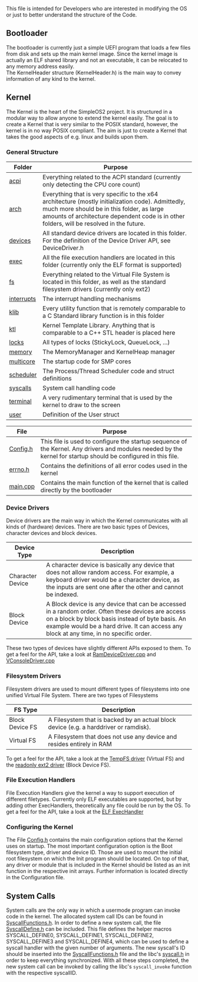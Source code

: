 
This file is intended for Developers who are interested in modifying the OS or just to better understand the structure of the Code.

## Bootloader
The bootloader is currently just a simple UEFI program that loads a few files from disk and sets up the main kernel image. Since the kernel image is actually an ELF shared library and not an executable, it can be relocated to any memory address easily.  
The KernelHeader structure (KernelHeader.h) is the main way to convey information of any kind to the kernel.

## Kernel
The Kernel is the heart of the SimpleOS2 project. It is structured in a modular way to allow anyone to extend the kernel easily.
The goal is to create a Kernel that is very similar to the POSIX standard, however, the kernel is in no way POSIX compliant. The aim is just to create a Kernel that takes the good aspects of e.g. linux and builds upon them.

### General Structure
Folder | Purpose
-------|----------
[acpi](src/Kernel/acpi) | Everything related to the ACPI standard (currently only detecting the CPU core count)
[arch](src/Kernel/arch) | Everything that is very specific to the x64 architecture (mostly initialization code). Admittedly, much more should be in this folder, as large amounts of architecture dependent code is in other folders, will be resolved in the future.
[devices](src/Kernel/devices) | All standard device drivers are located in this folder. For the definition of the Device Driver API, see DeviceDriver.h
[exec](src/Kernel/exec) | All the file execution handlers are located in this folder (currently only the ELF format is supported)
[fs](src/Kernel/fs) | Everything related to the Virtual File System is located in this folder, as well as the standard filesystem drivers (currently only ext2)
[interrupts](src/Kernel/interrupts) | The interrupt handling mechanisms
[klib](src/Kernel/klib) | Every utility function that is remotely comparable to a C Standard library function is in this folder
[ktl](src/Kernel/ktl) | Kernel Template Library. Anything that is comparable to a C++ STL header is placed here
[locks](src/Kernel/locks) | All types of locks (StickyLock, QueueLock, ...)
[memory](src/Kernel/memory) | The MemoryManager and KernelHeap manager
[multicore](src/Kernel/multicore) | The startup code for SMP cores
[scheduler](src/Kernel/scheduler) | The Process/Thread Scheduler code and struct definitions
[syscalls](src/Kernel/syscalls) | System call handling code
[terminal](src/Kernel/terminal) | A very rudimentary terminal that is used by the kernel to draw to the screen
[user](src/Kernel/user) | Definition of the User struct

File | Purpose
-----|----------
[Config.h](src/Kernel/Config.h) | This file is used to configure the startup sequence of the Kernel. Any drivers and modules needed by the kernel for startup should be configured in this file.
[errno.h](src/Kernel/errno.h) | Contains the definitions of all error codes used in the kernel
[main.cpp](src/Kernel/main.cpp) | Contains the main function of the kernel that is called directly by the bootloader

### Device Drivers
Device drivers are the main way in which the Kernel communicates with all kinds of (hardware) devices. There are two basic types of Devices, character devices and block devices.

Device Type | Description
--|--
Character Device | A character device is basically any device that does not allow random access. For example, a keyboard driver would be a character device, as the inputs are sent one after the other and cannot be indexed.
Block Device | A Block device is any device that can be accessed in a random order. Often these devices are access on a block by block basis instead of byte basis. An example would be a hard drive. It can access any block at any time, in no specific order.

These two types of devices have slightly different APIs exposed to them. To get a feel for the API, take a look at [RamDeviceDriver.cpp](src/Kernel/devices/RamDeviceDriver.cpp) and [VConsoleDriver.cpp](src/Kernel/devices/VConsoleDriver.cpp)

### Filesystem Drivers
Filesystem drivers are used to mount different types of filesystems into one unified Virtual File System. There are two types of Filesystems

FS Type | Description
--|--
Block Device FS | A Filesystem that is backed by an actual block device (e.g. a harddriver or ramdisk).
Virtual FS | A Filesystem that does not use any device and resides entirely in RAM

To get a feel for the API, take a look at the [TempFS driver](src/Kernel/fs/TempFS.cpp) (Virtual FS) and the [readonly ext2 driver](src/Kernel/fs/ext/ext2.cpp) (Block Device FS).

### File Execution Handlers
File Execution Handlers give the kernel a way to support execution of different filetypes. Currently only ELF executables are supported, but by adding other ExecHandlers, theoretically any file could be run by the OS.
To get a feel for the API, take a look at the [ELF ExecHandler](src/Kernel/exec/elf/ELF.cpp)

### Configuring the Kernel
The File [Config.h](src/Kernel/Config.h) contains the main configuration options that the Kernel uses on startup. The most important configuration option is the Boot filesystem type, driver and device ID. Those are used to mount the initial root filesystem on which the Init program should be located.
On top of that, any driver or module that is included in the Kernel should be listed as an init function in the respective init arrays.
Further information is located directly in the Configuration file.

## System Calls
System calls are the only way in which a usermode program can invoke code in the kernel. The allocated system call IDs can be found in [SyscallFunctions.h](src/Kernel/syscalls/SyscallFunctions.h). In order to define a new system call, the file [SyscallDefine.h](src/Kernel/syscalls/SyscallDefine.h) can be included. This file defines the helper macros SYSCALL_DEFINE0, SYSCALL_DEFINE1, SYSCALL_DEFINE2, SYSCALL_DEFINE3 and SYSCALL_DEFINE4, which can be used to define a syscall handler with the given number of arguments. The new syscall's ID should be inserted into the [SyscallFunctions.h](src/Kernel/syscalls/SyscallFunctions.h) file and the libc's [syscall.h](src/libc/syscall.h) in order to keep everything synchronized. With all these steps completed, the new system call can be invoked by calling the libc's ``syscall_invoke`` function with the respective syscallID.